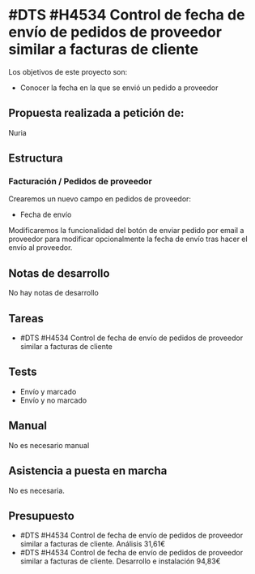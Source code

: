 # #DTS #H4534 Control de fecha de envío de pedidos de proveedor similar a facturas de cliente

Los objetivos de este proyecto son:
+ Conocer la fecha en la que se envió un pedido a proveedor

## Propuesta realizada a petición de:
Nuria

## Estructura

### Facturación / Pedidos de proveedor
Crearemos un nuevo campo en pedidos de proveedor:

+ Fecha de envío

Modificaremos la funcionalidad del botón de enviar pedido por email a proveedor para modificar opcionalmente la fecha de envío tras hacer el envío al proveedor.

## Notas de desarrollo
No hay notas de desarrollo



## Tareas
* #DTS #H4534 Control de fecha de envío de pedidos de proveedor similar a facturas de cliente

## Tests
+ Envío y marcado
+ Envío y no marcado

## Manual
No es necesario manual

## Asistencia a puesta en marcha
No es necesaria.

## Presupuesto
* #DTS #H4534 Control de fecha de envío de pedidos de proveedor similar a facturas de cliente. Análisis 31,61€
* #DTS #H4534 Control de fecha de envío de pedidos de proveedor similar a facturas de cliente. Desarrollo e instalación 94,83€
